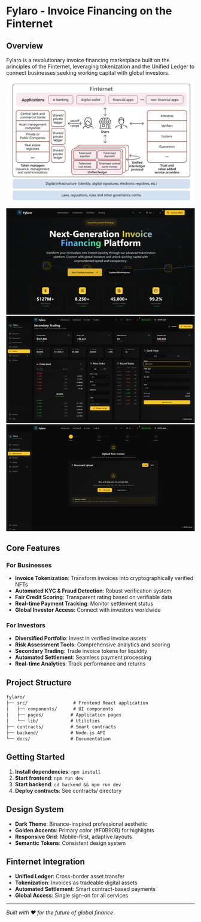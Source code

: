 # Fylaro - Invoice Financing on the Finternet

##  Overview

Fylaro is a revolutionary invoice financing marketplace built on the principles of the Finternet, leveraging tokenization and the Unified Ledger to connect businesses seeking working capital with global investors.

![Finternet Architecture](https://github.com/aniketsahu115/fylaro-finternet-finance/blob/main/assets/Finternet%20Architecture.png)

![Features](https://github.com/aniketsahu115/fylaro-finternet-finance/blob/main/assets/Screenshot%202025-08-23%20135624.png)
![secondary market](https://github.com/aniketsahu115/fylaro-finternet-finance/blob/main/assets/Screenshot%202025-08-24%20104238.png)
![Invoice section](https://github.com/aniketsahu115/fylaro-finternet-finance/blob/main/assets/Screenshot%202025-08-24%20103729.png)

##  Core Features

### For Businesses
- **Invoice Tokenization**: Transform invoices into cryptographically verified NFTs
- **Automated KYC & Fraud Detection**: Robust verification system
- **Fair Credit Scoring**: Transparent rating based on verifiable data
- **Real-time Payment Tracking**: Monitor settlement status
- **Global Investor Access**: Connect with investors worldwide

### For Investors
- **Diversified Portfolio**: Invest in verified invoice assets
- **Risk Assessment Tools**: Comprehensive analytics and scoring
- **Secondary Trading**: Trade invoice tokens for liquidity
- **Automated Settlement**: Seamless payment processing
- **Real-time Analytics**: Track performance and returns

##  Project Structure

```
fylaro/
├── src/                 # Frontend React application
│   ├── components/      # UI components
│   ├── pages/          # Application pages
│   └── lib/            # Utilities
├── contracts/          # Smart contracts
├── backend/            # Node.js API
└── docs/               # Documentation
```

##  Getting Started

1. **Install dependencies**: `npm install`
2. **Start frontend**: `npm run dev`
3. **Start backend**: `cd backend && npm run dev`
4. **Deploy contracts**: See contracts/ directory

##  Design System

- **Dark Theme**: Binance-inspired professional aesthetic
- **Golden Accents**: Primary color (#F0B90B) for highlights
- **Responsive Grid**: Mobile-first, adaptive layouts
- **Semantic Tokens**: Consistent design system

##  Finternet Integration

- **Unified Ledger**: Cross-border asset transfer
- **Tokenization**: Invoices as tradeable digital assets
- **Automated Settlement**: Smart contract-based payments
- **Global Access**: Single sign-on for all services

---

*Built with ❤️ for the future of global finance*
